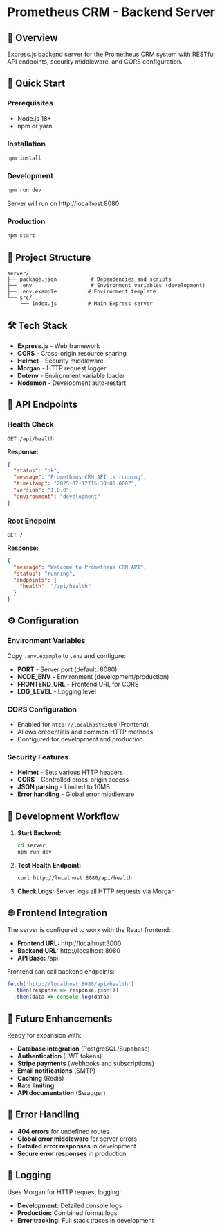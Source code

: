 # Prometheus CRM - Backend Server

## 🎯 Overview
Express.js backend server for the Prometheus CRM system with RESTful API endpoints, security middleware, and CORS configuration.

## 🚀 Quick Start

### Prerequisites
- Node.js 18+
- npm or yarn

### Installation
```bash
npm install
```

### Development
```bash
npm run dev
```
Server will run on http://localhost:8080

### Production
```bash
npm start
```

## 📁 Project Structure
```
server/
├── package.json           # Dependencies and scripts
├── .env                   # Environment variables (development)
├── .env.example          # Environment template
└── src/
    └── index.js          # Main Express server
```

## 🛠️ Tech Stack
- **Express.js** - Web framework
- **CORS** - Cross-origin resource sharing
- **Helmet** - Security middleware
- **Morgan** - HTTP request logger
- **Dotenv** - Environment variable loader
- **Nodemon** - Development auto-restart

## 🔗 API Endpoints

### Health Check
```
GET /api/health
```
**Response:**
```json
{
  "status": "ok",
  "message": "Prometheus CRM API is running",
  "timestamp": "2025-07-12T15:30:00.000Z",
  "version": "1.0.0",
  "environment": "development"
}
```

### Root Endpoint
```
GET /
```
**Response:**
```json
{
  "message": "Welcome to Prometheus CRM API",
  "status": "running",
  "endpoints": {
    "health": "/api/health"
  }
}
```

## ⚙️ Configuration

### Environment Variables
Copy `.env.example` to `.env` and configure:

- **PORT** - Server port (default: 8080)
- **NODE_ENV** - Environment (development/production)
- **FRONTEND_URL** - Frontend URL for CORS
- **LOG_LEVEL** - Logging level

### CORS Configuration
- Enabled for `http://localhost:3000` (Frontend)
- Allows credentials and common HTTP methods
- Configured for development and production

### Security Features
- **Helmet** - Sets various HTTP headers
- **CORS** - Controlled cross-origin access
- **JSON parsing** - Limited to 10MB
- **Error handling** - Global error middleware

## 🔄 Development Workflow

1. **Start Backend:**
   ```bash
   cd server
   npm run dev
   ```

2. **Test Health Endpoint:**
   ```bash
   curl http://localhost:8080/api/health
   ```

3. **Check Logs:**
   Server logs all HTTP requests via Morgan

## 🌐 Frontend Integration

The server is configured to work with the React frontend:
- **Frontend URL:** http://localhost:3000
- **Backend URL:** http://localhost:8080
- **API Base:** /api

Frontend can call backend endpoints:
```javascript
fetch('http://localhost:8080/api/health')
  .then(response => response.json())
  .then(data => console.log(data))
```

## 🔮 Future Enhancements

Ready for expansion with:
- **Database integration** (PostgreSQL/Supabase)
- **Authentication** (JWT tokens)
- **Stripe payments** (webhooks and subscriptions)
- **Email notifications** (SMTP)
- **Caching** (Redis)
- **Rate limiting**
- **API documentation** (Swagger)

## 🚨 Error Handling

- **404 errors** for undefined routes
- **Global error middleware** for server errors
- **Detailed error responses** in development
- **Secure error responses** in production

## 📝 Logging

Uses Morgan for HTTP request logging:
- **Development:** Detailed console logs
- **Production:** Combined format logs
- **Error tracking:** Full stack traces in development
